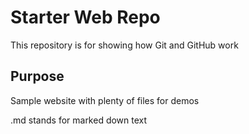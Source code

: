 # Starter Web Repo

This repository is for showing how Git and GitHub work

## Purpose

Sample website with plenty of files for demos

.md stands for marked down text
